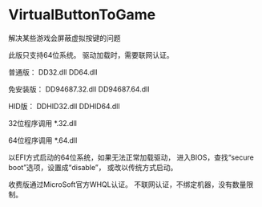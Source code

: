 # VirtualButtonToGame
解决某些游戏会屏蔽虚拟按键的问题

此版只支持64位系统。
驱动加载时，需要联网认证。

普通版：
	DD32.dll
	DD64.dll
	
免安装版：
	DD94687.32.dll
	DD94687.64.dll
	
HID版：
	DDHID32.dll
	DDHID64.dll
	
32位程序调用 *.32.dll

64位程序调用 *.64.dll

以EFI方式启动的64位系统，如果无法正常加载驱动，
进入BIOS，查找“secure boot”选项，设置成“disable”，
或改以传统方式启动。

收费版通过MicroSoft官方WHQL认证。
不联网认证，不绑定机器，没有数量限制。
